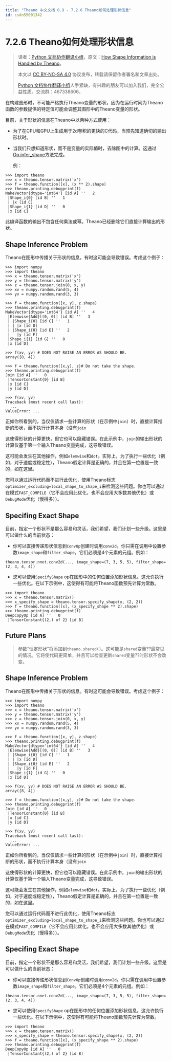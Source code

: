 ```yaml
---
title: "Theano 中文文档 0.9 - 7.2.6 Theano如何处理形状信息"
id: csdn55001342
---
```


# 7.2.6 Theano如何处理形状信息

> 译者：[Python 文档协作翻译小组](http://python.usyiyi.cn/translate/theano_09/index.html)，原文：[How Shape Information is Handled by Theano](http://deeplearning.net/software/theano_versions/dev/tutorial/shape_info.html)。
> 
> 本文以 [CC BY-NC-SA 4.0](http://creativecommons.org/licenses/by-nc-sa/4.0/cn/) 协议发布，转载请保留作者署名和文章出处。
> 
> [Python 文档协作翻译小组](http://python.usyiyi.cn/)人手紧缺，有兴趣的朋友可以加入我们，完全公益性质。交流群：467338606。

在构建图形时，不可能严格执行Theano变量的形状，因为在运行时间为Theano函数的参数提供的特定值可能会调整其图形中的Theano变量的形状。

目前，关于形状的信息在Theano中以两种方式使用：

*   为了在CPU和GPU上生成用于2d卷积的更快的C代码，当预先知道确切的输出形状时。

*   当我们只想知道形状，而不是变量的实际值时，去除图中的计算。这通过[Op.infer_shape](http://deeplearning.net/software/theano/extending/cop.html#Op.infer_shape)方法完成。

    例：

```
>>> import theano
>>> x = theano.tensor.matrix('x')
>>> f = theano.function([x], (x ** 2).shape)
>>> theano.printing.debugprint(f) 
MakeVector{dtype='int64'} [id A] ''   2
 |Shape_i{0} [id B] ''   1
 | |x [id C]
 |Shape_i{1} [id D] ''   0
 |x [id C] 
```

此编译函数的输出不包含任何乘法或幂。Theano已经删除它们直接计算输出的形状。

## Shape Inference Problem

Theano在图形中传播关于形状的信息。有时这可能会导致错误。考虑这个例子：

```
>>> import numpy
>>> import theano
>>> x = theano.tensor.matrix('x')
>>> y = theano.tensor.matrix('y')
>>> z = theano.tensor.join(0, x, y)
>>> xv = numpy.random.rand(5, 4)
>>> yv = numpy.random.rand(3, 3) 
```

```
>>> f = theano.function([x, y], z.shape)
>>> theano.printing.debugprint(f) 
MakeVector{dtype='int64'} [id A] ''   4
 |Elemwise{Add}[(0, 0)] [id B] ''   3
 | |Shape_i{0} [id C] ''   1
 | | |x [id D]
 | |Shape_i{0} [id E] ''   2
 |   |y [id F]
 |Shape_i{1} [id G] ''   0
 |x [id D] 
```

```
>>> f(xv, yv) # DOES NOT RAISE AN ERROR AS SHOULD BE.
array([8, 4]) 
```

```
>>> f = theano.function([x,y], z)# Do not take the shape.
>>> theano.printing.debugprint(f) 
Join [id A] ''   0
 |TensorConstant{0} [id B]
 |x [id C]
 |y [id D] 
```

```
>>> f(xv, yv)  
Traceback (most recent call last):
  ...
ValueError: ... 
```

正如你所看到的，当仅仅请求一些计算的形状（在示例中`join`）时，直接计算推断的形状，而不执行计算本身（没有`join`

这使得形状的计算更快，但它也可以隐藏错误。在此示例中，`join`的输出形状的计算仅基于第一个输入Theano变量完成，这导致错误。

这可能会发生在其他操作，例如`elemwise`和`dot`。实际上，为了执行一些优化（例如，对于速度或稳定性），Theano假定计算是正确的，并且在第一位置是一致的，如在这里。

您可以通过运行代码而不进行此优化，使用Theano标志`optimizer_excluding=local_shape_to_shape_i`来检测这些问题。你也可以通过在模式`FAST_COMPILE`（它不会应用此优化，也不会应用大多数其他优化）或`DebugMode`优化（慢得多））。

## Specifing Exact Shape

目前，指定一个形状不是那么容易和灵活，我们希望，我们计划一些升级。这里是可以做什么的当前状态：

*   你可以直接传递形状信息到`ConvOp`创建时调用`conv2d`。你只需在调用中设置参数`image_shape`和`filter_shape`。它们必须是4个元素的元组。例如：

```
theano.tensor.nnet.conv2d(..., image_shape=(7, 3, 5, 5), filter_shape=(2, 3, 4, 4)) 
```

*   您可以使用`SpecifyShape` op在图形中的任何位置添加形状信息。这允许执行一些优化。在以下示例中，这使得有可能将Theano函数预先计算为常数。

```
>>> import theano
>>> x = theano.tensor.matrix()
>>> x_specify_shape = theano.tensor.specify_shape(x, (2, 2))
>>> f = theano.function([x], (x_specify_shape ** 2).shape)
>>> theano.printing.debugprint(f) 
DeepCopyOp [id A] ''   0
 |TensorConstant{(2,) of 2} [id B] 
```

## Future Plans

> 参数“恒定形状”将添加到`theano.shared()`。这可能是`shared`变量??最常见的情况。它将使代码更简单，并且可以检查更新`shared`变量??时形状不会改变。

## Shape Inference Problem

Theano在图形中传播关于形状的信息。有时这可能会导致错误。考虑这个例子：

```
>>> import numpy
>>> import theano
>>> x = theano.tensor.matrix('x')
>>> y = theano.tensor.matrix('y')
>>> z = theano.tensor.join(0, x, y)
>>> xv = numpy.random.rand(5, 4)
>>> yv = numpy.random.rand(3, 3) 
```

```
>>> f = theano.function([x, y], z.shape)
>>> theano.printing.debugprint(f) 
MakeVector{dtype='int64'} [id A] ''   4
 |Elemwise{Add}[(0, 0)] [id B] ''   3
 | |Shape_i{0} [id C] ''   1
 | | |x [id D]
 | |Shape_i{0} [id E] ''   2
 |   |y [id F]
 |Shape_i{1} [id G] ''   0
 |x [id D] 
```

```
>>> f(xv, yv) # DOES NOT RAISE AN ERROR AS SHOULD BE.
array([8, 4]) 
```

```
>>> f = theano.function([x,y], z)# Do not take the shape.
>>> theano.printing.debugprint(f) 
Join [id A] ''   0
 |TensorConstant{0} [id B]
 |x [id C]
 |y [id D] 
```

```
>>> f(xv, yv)  
Traceback (most recent call last):
  ...
ValueError: ... 
```

正如你所看到的，当仅仅请求一些计算的形状（在示例中`join`）时，直接计算推断的形状，而不执行计算本身（没有`join`

这使得形状的计算更快，但它也可以隐藏错误。在此示例中，`join`的输出形状的计算仅基于第一个输入Theano变量完成，这导致错误。

这可能会发生在其他操作，例如`elemwise`和`dot`。实际上，为了执行一些优化（例如，对于速度或稳定性），Theano假定计算是正确的，并且在第一位置是一致的，如在这里。

您可以通过运行代码而不进行此优化，使用Theano标志`optimizer_excluding=local_shape_to_shape_i`来检测这些问题。你也可以通过在模式`FAST_COMPILE`（它不会应用此优化，也不会应用大多数其他优化）或`DebugMode`优化（慢得多））。

## Specifing Exact Shape

目前，指定一个形状不是那么容易和灵活，我们希望，我们计划一些升级。这里是可以做什么的当前状态：

*   你可以直接传递形状信息到`ConvOp`创建时调用`conv2d`。你只需在调用中设置参数`image_shape`和`filter_shape`。它们必须是4个元素的元组。例如：

```
theano.tensor.nnet.conv2d(..., image_shape=(7, 3, 5, 5), filter_shape=(2, 3, 4, 4)) 
```

*   您可以使用`SpecifyShape` op在图形中的任何位置添加形状信息。这允许执行一些优化。在以下示例中，这使得有可能将Theano函数预先计算为常数。

```
>>> import theano
>>> x = theano.tensor.matrix()
>>> x_specify_shape = theano.tensor.specify_shape(x, (2, 2))
>>> f = theano.function([x], (x_specify_shape ** 2).shape)
>>> theano.printing.debugprint(f) 
DeepCopyOp [id A] ''   0
 |TensorConstant{(2,) of 2} [id B] 
```
